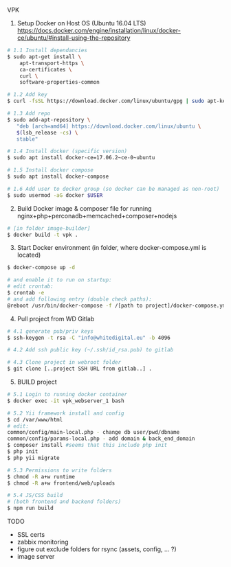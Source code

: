 VPK

1. Setup Docker on Host OS (Ubuntu 16.04 LTS)  
https://docs.docker.com/engine/installation/linux/docker-ce/ubuntu/#install-using-the-repository  
```bash
# 1.1 Install dependancies  
$ sudo apt-get install \  
    apt-transport-https \  
    ca-certificates \  
    curl \  
    software-properties-common 

# 1.2 Add key  
$ curl -fsSL https://download.docker.com/linux/ubuntu/gpg | sudo apt-key add -  

# 1.3 Add repo  
$ sudo add-apt-repository \
   "deb [arch=amd64] https://download.docker.com/linux/ubuntu \
   $(lsb_release -cs) \
   stable"  

# 1.4 Install docker (specific version)  
$ sudo apt install docker-ce=17.06.2~ce-0~ubuntu  

# 1.5 Install docker compose  
$ sudo apt install docker-compose  

# 1.6 Add user to docker group (so docker can be managed as non-root)
$ sudo usermod -aG docker $USER
```

2. Build Docker image & composer file for running nginx+php+perconadb+memcached+composer+nodejs  
```bash
# [in folder image-builder]  
$ docker build -t vpk .  
```

3. Start Docker environment (in folder, where docker-compose.yml is located)  
```bash
$ docker-compose up -d  

# and enable it to run on startup:
# edit crontab: 
$ crontab -e
# and add following entry (double check paths): 
@reboot /usr/bin/docker-compose -f /[path to project]/docker-compose.yml -p vpk start
```

4. Pull project from WD Gitlab  
```bash
# 4.1 generate pub/priv keys  
$ ssh-keygen -t rsa -C "info@whitedigital.eu" -b 4096

# 4.2 Add ssh public key (~/.ssh/id_rsa.pub) to gitlab

# 4.3 Clone project in webroot folder  
$ git clone [..project SSH URL from gitlab..] .  
```

5. BUILD project  
```bash
# 5.1 Login to running docker container  
$ docker exec -it vpk_webserver_1 bash  

# 5.2 Yii framework install and config  
$ cd /var/www/html  
# edit: 
common/config/main-local.php - change db user/pwd/dbname  
common/config/params-local.php - add domain & back_end_domain
$ composer install #seems that this include php init  
$ php init  
$ php yii migrate  

# 5.3 Permissions to write folders 
$ chmod -R a+w runtime  
$ chmod -R a+w frontend/web/uploads  

# 5.4 JS/CSS build   
# (both frontend and backend folders)  
$ npm run build
```



TODO 
- SSL certs
- zabbix monitoring
- figure out exclude folders for rsync (assets, config, ... ?)
- image server
